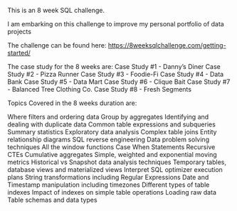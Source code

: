 This is an 8 week SQL challenge.

I am embarking on this challenge to improve my personal portfolio of data projects

The challenge can be found here: https://8weeksqlchallenge.com/getting-started/

The case study for the 8 weeks are:
Case Study #1 - Danny’s Diner
Case Study #2 - Pizza Runner
Case Study #3 - Foodie-Fi
Case Study #4 - Data Bank
Case Study #5 - Data Mart
Case Study #6 - Clique Bait
Case Study #7 - Balanced Tree Clothing Co.
Case Study #8 - Fresh Segments


Topics Covered in the 8 weeks duration are:

Where filters and ordering data
Group by aggregates
Identifying and dealing with duplicate data
Common table expressions and subqueries
Summary statistics
Exploratory data analysis
Complex table joins
Entity relationship diagrams
SQL reverse engineering
Data problem solving techniques
All the window functions
Case When Statements
Recursive CTEs
Cumulative aggregates
Simple, weighted and exponential moving metrics
Historical vs Snapshot data analysis techniques
Temporary tables, database views and materialized views
Interpret SQL optimizer execution plans
String transformations including Regular Expressions
Date and Timestamp manipulation including timezones
Different types of table indexes
Impact of indexes on simple table operations
Loading raw data
Table schemas and data types
